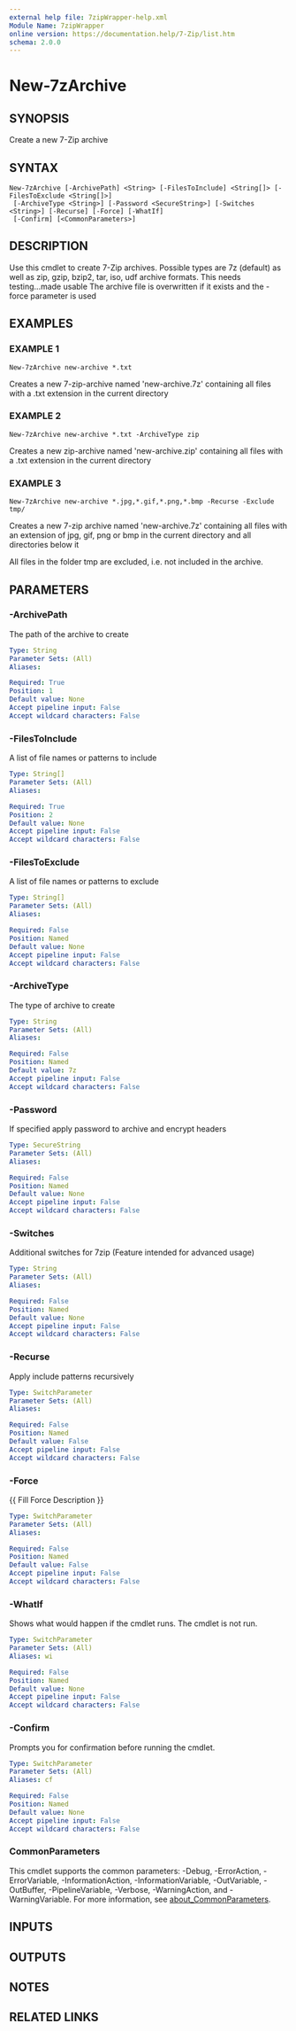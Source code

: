 ```yaml
---
external help file: 7zipWrapper-help.xml
Module Name: 7zipWrapper
online version: https://documentation.help/7-Zip/list.htm
schema: 2.0.0
---
```


# New-7zArchive

## SYNOPSIS
Create a new 7-Zip archive

## SYNTAX

```
New-7zArchive [-ArchivePath] <String> [-FilesToInclude] <String[]> [-FilesToExclude <String[]>]
 [-ArchiveType <String>] [-Password <SecureString>] [-Switches <String>] [-Recurse] [-Force] [-WhatIf]
 [-Confirm] [<CommonParameters>]
```

## DESCRIPTION
Use this cmdlet to create 7-Zip archives.
Possible types are 7z (default) as well as
zip, gzip, bzip2, tar, iso, udf archive formats. 
This needs testing...made usable
The archive file is overwritten if it exists and the -force parameter is used

## EXAMPLES

### EXAMPLE 1
```
New-7zArchive new-archive *.txt
```

Creates a new 7-zip-archive named 'new-archive.7z' containing all files with a .txt extension
in the current directory

### EXAMPLE 2
```
New-7zArchive new-archive *.txt -ArchiveType zip
```

Creates a new zip-archive named 'new-archive.zip' containing all files with a .txt extension
in the current directory

### EXAMPLE 3
```
New-7zArchive new-archive *.jpg,*.gif,*.png,*.bmp -Recurse -Exclude tmp/
```

Creates a new 7-zip archive named 'new-archive.7z' containing all files with an extension
of jpg, gif, png or bmp in the current directory and all directories below it

All files in the folder tmp are excluded, i.e.
not included in the archive.

## PARAMETERS

### -ArchivePath
The path of the archive to create

```yaml
Type: String
Parameter Sets: (All)
Aliases:

Required: True
Position: 1
Default value: None
Accept pipeline input: False
Accept wildcard characters: False
```

### -FilesToInclude
A list of file names or patterns to include

```yaml
Type: String[]
Parameter Sets: (All)
Aliases:

Required: True
Position: 2
Default value: None
Accept pipeline input: False
Accept wildcard characters: False
```

### -FilesToExclude
A list of file names or patterns to exclude

```yaml
Type: String[]
Parameter Sets: (All)
Aliases:

Required: False
Position: Named
Default value: None
Accept pipeline input: False
Accept wildcard characters: False
```

### -ArchiveType
The type of archive to create

```yaml
Type: String
Parameter Sets: (All)
Aliases:

Required: False
Position: Named
Default value: 7z
Accept pipeline input: False
Accept wildcard characters: False
```

### -Password
If specified apply password to archive and encrypt headers

```yaml
Type: SecureString
Parameter Sets: (All)
Aliases:

Required: False
Position: Named
Default value: None
Accept pipeline input: False
Accept wildcard characters: False
```

### -Switches
Additional switches for 7zip (Feature intended for advanced usage)

```yaml
Type: String
Parameter Sets: (All)
Aliases:

Required: False
Position: Named
Default value: None
Accept pipeline input: False
Accept wildcard characters: False
```

### -Recurse
Apply include patterns recursively

```yaml
Type: SwitchParameter
Parameter Sets: (All)
Aliases:

Required: False
Position: Named
Default value: False
Accept pipeline input: False
Accept wildcard characters: False
```

### -Force
{{ Fill Force Description }}

```yaml
Type: SwitchParameter
Parameter Sets: (All)
Aliases:

Required: False
Position: Named
Default value: False
Accept pipeline input: False
Accept wildcard characters: False
```

### -WhatIf
Shows what would happen if the cmdlet runs. The cmdlet is not run.

```yaml
Type: SwitchParameter
Parameter Sets: (All)
Aliases: wi

Required: False
Position: Named
Default value: None
Accept pipeline input: False
Accept wildcard characters: False
```

### -Confirm
Prompts you for confirmation before running the cmdlet.

```yaml
Type: SwitchParameter
Parameter Sets: (All)
Aliases: cf

Required: False
Position: Named
Default value: None
Accept pipeline input: False
Accept wildcard characters: False
```

### CommonParameters
This cmdlet supports the common parameters: -Debug, -ErrorAction, -ErrorVariable, -InformationAction, -InformationVariable, -OutVariable, -OutBuffer, -PipelineVariable, -Verbose, -WarningAction, and -WarningVariable. For more information, see [about_CommonParameters](http://go.microsoft.com/fwlink/?LinkID=113216).

## INPUTS

## OUTPUTS

## NOTES

## RELATED LINKS
